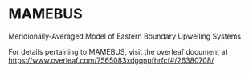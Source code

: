 # MAMEBUS
Meridionally-Averaged Model of Eastern Boundary Upwelling Systems

For details pertaining to MAMEBUS, visit the overleaf document at
https://www.overleaf.com/7565083xdgqnpfhrfcf#/26380708/
